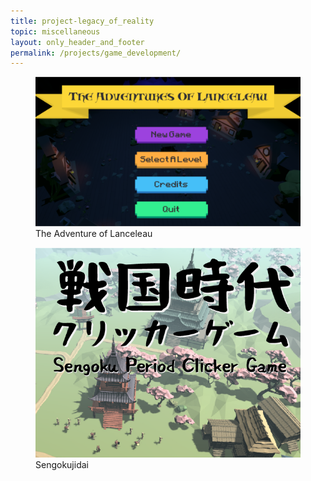 ```yaml
---
title: project-legacy_of_reality
topic: miscellaneous
layout: only_header_and_footer
permalink: /projects/game_development/
---
```



<div class="section" id="about">
  <div class="container">
    <div class="tab-content gallery mt-5">
      <div class="tab-pane active" id="miscellaneous1">
        <div class="ml-auto mr-auto">
          <div class="row">
            <div class="col-md-6">
              <div class="cc-porfolio-image img-raised" data-aos="fade-up" data-aos-anchor-placement="top-bottom">
                <figure class="cc-effect"><img src="/assets/images/project-game_development-the_adventures_of_lanceleau.png" alt="Image"/>
                  <figcaption> 
                    <div class="h4">The Adventure of Lanceleau</div>
                  </figcaption>
                </figure>
              </div>
            </div>
            <div class="col-md-6">
              <div class="cc-porfolio-image img-raised" data-aos="fade-up" data-aos-anchor-placement="top-bottom">
                <figure class="cc-effect"><img src="/assets/images/project-game_development-sengokujidai.png" alt="Image"/>
                  <figcaption>
                    <a href="https://skillshot.itch.io/sengokujidai"></a>
                    <div class="h4">Sengokujidai</div>
                  </figcaption>
                </figure>
              </div>
            </div>
          </div>
        </div>
      </div>
    </div>
  </div>
</div>
